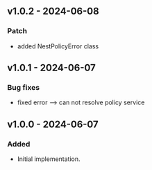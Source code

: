 ## v1.0.2 - 2024-06-08

### Patch

- added NestPolicyError class

## v1.0.1 - 2024-06-07

### Bug fixes

- fixed error --> can not resolve policy service

## v1.0.0 - 2024-06-07

### Added

- Initial implementation.
